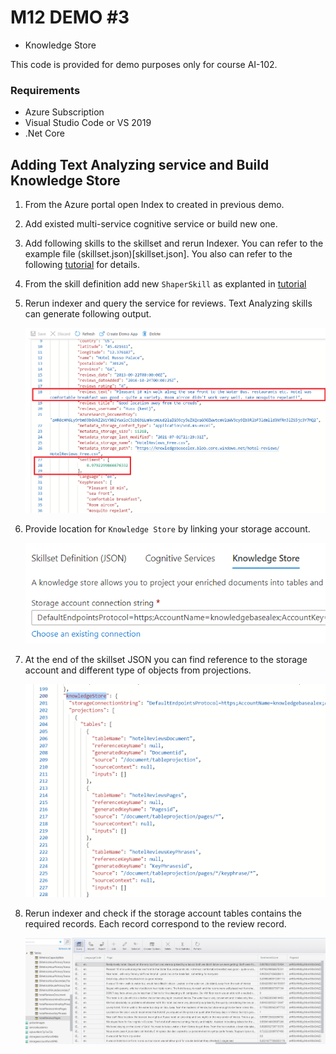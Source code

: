 # M12 DEMO #3

- Knowledge Store

This code is provided for demo purposes only for course AI-102.

### Requirements
- Azure Subscription
- Visual Studio Code or VS 2019
- .Net Core

## Adding Text Analyzing service and Build Knowledge Store

1. From the Azure portal open Index to created in previous demo.

1. Add existed multi-service cognitive service or build new one.

1. Add following skills to the skillset and rerun Indexer. You can refer to the example file (skillset.json)[skillset.json]. You also can refer to the following [tutorial](https://docs.microsoft.com/en-us/azure/search/knowledge-store-create-rest) for details. 

1. From the skill definition add new `ShaperSkill` as explanted in [tutorial](https://docs.microsoft.com/en-us/azure/search/knowledge-store-create-rest#create-a-skillset)


1. Rerun indexer and query the service for reviews. Text Analyzing skills can generate following output.

   ![search-result](search-result.png)

1. Provide location for `Knowledge Store` by linking your storage account. 

   ![Knowledge_store](knowledge_store.png)

1. At the end of the skillset JSON you can find reference to the storage account and different type of objects from projections.

   ![knowlagebase](knowlagebase.png)

1. Rerun indexer and check if the storage account tables contains the required records. Each record correspond to the review record.  

   ![knowlagebase-tables](knowlagebase-tables.png)

